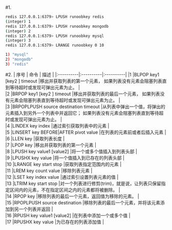 #1.

```bash
redis 127.0.0.1:6379> LPUSH runoobkey redis
(integer) 1
redis 127.0.0.1:6379> LPUSH runoobkey mongodb
(integer) 2
redis 127.0.0.1:6379> LPUSH runoobkey mysql
(integer) 3
redis 127.0.0.1:6379> LRANGE runoobkey 0 10

1) "mysql"
2) "mongodb"
3) "redis"
```


#2.
| 序号  | 命令  | 描述  |
|:----------|:----------|:----------|
|1	|BLPOP key1 [key2 ] timeout                                |移出并获取列表的第一个元素， 如果列表没有元素会阻塞列表直到等待超时或发现可弹出元素为止。                             |        
|2	|BRPOP key1 [key2 ] timeout                                |移出并获取列表的最后一个元素， 如果列表没有元素会阻塞列表直到等待超时或发现可弹出元素为止。                            |        
|3	|BRPOPLPUSH source destination timeout                     |从列表中弹出一个值，将弹出的元素插入到另外一个列表中并返回它； 如果列表没有元素会阻塞列表直到等待超时或发现可弹出元素为止。            |        
|4	|LINDEX key index                                          |通过索引获取列表中的元素                                                              |        
|5	|LINSERT key BEFORE|AFTER pivot value                      |在列表的元素前或者后插入元素                                                            |        
|6	|LLEN key                                                  |获取列表长度                                                                    |        
|7	|LPOP key                                                  |移出并获取列表的第一个元素                                                             |        
|8	|LPUSH key value1 [value2]                                 |将一个或多个值插入到列表头部                                                            |        
|9	|LPUSHX key value                                          |将一个值插入到已存在的列表头部                                                           |        
|10	|LRANGE key start stop                                     |获取列表指定范围内的元素                                                              |        
|11	|LREM key count value                                      |移除列表元素                                                                    |        
|12	|LSET key index value                                      |通过索引设置列表元素的值                                                              |        
|13	|LTRIM key start stop                                      |对一个列表进行修剪(trim)，就是说，让列表只保留指定区间内的元素，不在指定区间之内的元素都将被删除。                      |        
|14	|RPOP key                                                  |移除列表的最后一个元素，返回值为移除的元素。                                                    |        
|15	|RPOPLPUSH source destination                              |移除列表的最后一个元素，并将该元素添加到另一个列表并返回                                              |        
|16	|RPUSH key value1 [value2]                                 |在列表中添加一个或多个值                                                              |        
|17	|RPUSHX key value                                          |为已存在的列表添加值                                                                |        

